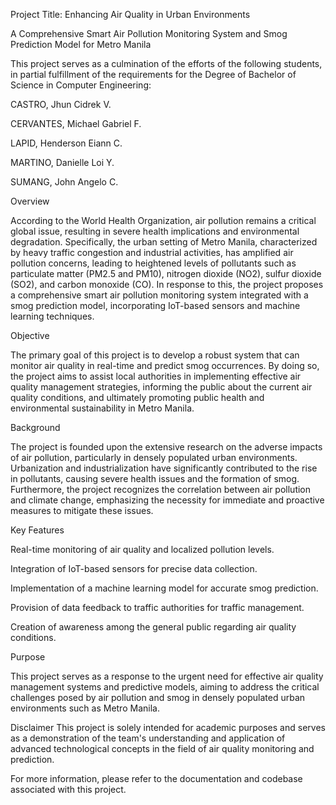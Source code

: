 Project Title: Enhancing Air Quality in Urban Environments

A Comprehensive Smart Air Pollution Monitoring System and Smog Prediction Model for Metro Manila

This project serves as a culmination of the efforts of the following students, in partial fulfillment of the requirements for the Degree of Bachelor of Science in Computer Engineering:

CASTRO, Jhun Cidrek V.

CERVANTES, Michael Gabriel F.

LAPID, Henderson Eiann C.

MARTINO, Danielle Loi Y.

SUMANG, John Angelo C.

Overview

According to the World Health Organization, air pollution remains a critical global issue, resulting in severe health implications and environmental degradation. Specifically, the urban setting of Metro Manila, characterized by heavy traffic congestion and industrial activities, has amplified air pollution concerns, leading to heightened levels of pollutants such as particulate matter (PM2.5 and PM10), nitrogen dioxide (NO2), sulfur dioxide (SO2), and carbon monoxide (CO). In response to this, the project proposes a comprehensive smart air pollution monitoring system integrated with a smog prediction model, incorporating IoT-based sensors and machine learning techniques.

Objective

The primary goal of this project is to develop a robust system that can monitor air quality in real-time and predict smog occurrences. By doing so, the project aims to assist local authorities in implementing effective air quality management strategies, informing the public about the current air quality conditions, and ultimately promoting public health and environmental sustainability in Metro Manila.

Background

The project is founded upon the extensive research on the adverse impacts of air pollution, particularly in densely populated urban environments. Urbanization and industrialization have significantly contributed to the rise in pollutants, causing severe health issues and the formation of smog. Furthermore, the project recognizes the correlation between air pollution and climate change, emphasizing the necessity for immediate and proactive measures to mitigate these issues.

Key Features

Real-time monitoring of air quality and localized pollution levels.

Integration of IoT-based sensors for precise data collection.

Implementation of a machine learning model for accurate smog prediction.

Provision of data feedback to traffic authorities for traffic management.

Creation of awareness among the general public regarding air quality conditions.

Purpose

This project serves as a response to the urgent need for effective air quality management systems and predictive models, aiming to address the critical challenges posed by air pollution and smog in densely populated urban environments such as Metro Manila.

Disclaimer
This project is solely intended for academic purposes and serves as a demonstration of the team's understanding and application of advanced technological concepts in the field of air quality monitoring and prediction.

For more information, please refer to the documentation and codebase associated with this project.
